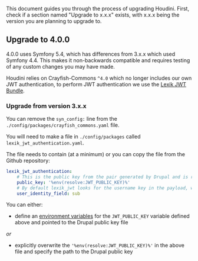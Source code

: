 This document guides you through the process of upgrading Houdini. First, check if a section named "Upgrade to x.x.x" exists, with x.x.x being the version you are planning to upgrade to.

## Upgrade to 4.0.0

4.0.0 uses Symfony 5.4, which has differences from 3.x.x which used Symfony 4.4.
This makes it non-backwards compatible and requires testing of any custom changes you
may have made.

Houdini relies on Crayfish-Commons `^4.0` which no longer includes our own JWT authentication,
to perform JWT authentication we use the [Lexik JWT Bundle](https://github.com/lexik/LexikJWTAuthenticationBundle).

### Upgrade from version 3.x.x

You can remove the `syn_config:` line from the `./config/packages/crayfish_commons.yaml` file.

You will need to make a file in `./config/packages` called `lexik_jwt_authentication.yaml`.

The file needs to contain (at a minimum) or you can copy the file from the Github repository:
```yaml
lexik_jwt_authentication:
    # This is the public key from the pair generated by Drupal and is required to validate the JWTs
    public_key: '%env(resolve:JWT_PUBLIC_KEY)%'
    # By default lexik_jwt looks for the username key in the payload, we use sub
    user_identity_field: sub
```

You can either:
* define an [environment variables](https://symfony.com/doc/5.4/configuration.html#configuration-based-on-environment-variables) for
  the `JWT_PUBLIC_KEY` variable defined above and pointed to the Drupal public key file

_or_
* explicitly overwrite the `'%env(resolve:JWT_PUBLIC_KEY)%'` in
  the above file and specify the path to the Drupal public key
